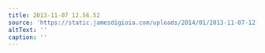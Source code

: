 ```yaml
---
title: 2013-11-07 12.56.52
source: 'https://static.jamesdigioia.com/uploads/2014/01/2013-11-07-12-56-52-scaled.jpg'
altText: ''
caption: ''
---
```


